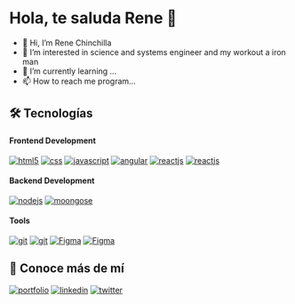 # Hola, te saluda Rene 👋

- 👋 Hi, I’m Rene Chinchilla
- 👀 I’m interested in science and systems engineer and my workout a iron man
- 🌱 I’m currently learning ...
- 📫 How to reach me program...


<!---
ReneChM/ReneChM is a ✨ special ✨ repository because its `README.md` (this file) appears on your GitHub profile.
You can click the Preview link to take a look at your changes.
--->
## 🛠 Tecnologías
#### Frontend Development
[![html5](https://img.shields.io/badge/html-orange?style=for-the-badge&logo=html5&labelColor=000&logoColor=white)]()
[![css](https://img.shields.io/badge/css-1DA1F2?style=for-the-badge&logo=CSS3&&labelColor=000&logoColor=white)]()
[![javascript](https://img.shields.io/badge/javascript-yellow?style=for-the-badge&logo=javascript&labelColor=000&logoColor=white)]()
[![angular](https://img.shields.io/badge/Angular-DD0031?style=for-the-badge&logo=angular&logoColor=white)]()
[![reactjs](https://img.shields.io/badge/Angular-DD0031?logo=angular&logoColor=white&labelColor=000&style=for-the-badge)]()
[![reactjs](https://img.shields.io/badge/ReactJs-0088cc?logo=react&logoColor=white&labelColor=000&style=for-the-badge)]()
#### Backend Development
[![nodejs](https://img.shields.io/badge/nodejs-428f42?logo=node.js&logoColor=white&labelColor=000&style=for-the-badge)]()
[![moongose](https://img.shields.io/badge/Mongodb-35733f?logo=mongodb&logoColor=white&labelColor=000&style=for-the-badge)]()

#### Tools
[![git](https://img.shields.io/badge/git-orange?style=for-the-badge&logo=git&labelColor=000&logoColor=white)]()
[![git](https://img.shields.io/badge/github-02000f?style=for-the-badge&logo=github&labelColor=000&logoColor=white)]()
[![Figma](https://img.shields.io/badge/figma-370881?style=for-the-badge&logo=Figma&labelColor=000&logoColor=white)]()
[![Figma](https://img.shields.io/badge/Notion-020005?style=for-the-badge&logo=Notion&labelColor=000&logoColor=white)]()


## 🔗 Conoce más de mí
[![portfolio](https://img.shields.io/badge/my_portfolio-000?style=for-the-badge&logo=ko-fi&logoColor=white)](https://google.com/) 
[![linkedin](https://img.shields.io/badge/linkedin-0A66C2?style=for-the-badge&logo=linkedin&logoColor=white)](https://www.linkedin.com/in/diego-melgar/)
[![twitter](https://img.shields.io/badge/twitter-1DA1F2?style=for-the-badge&logo=twitter&logoColor=white)](https://twitter.com/)



